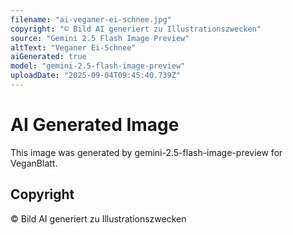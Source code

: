 ```yaml
---
filename: "ai-veganer-ei-schnee.jpg"
copyright: "© Bild AI generiert zu Illustrationszwecken"
source: "Gemini 2.5 Flash Image Preview"
altText: "Veganer Ei-Schnee"
aiGenerated: true
model: "gemini-2.5-flash-image-preview"
uploadDate: "2025-09-04T09:45:40.739Z"
---
```


# AI Generated Image

This image was generated by gemini-2.5-flash-image-preview for VeganBlatt.

## Copyright
© Bild AI generiert zu Illustrationszwecken
